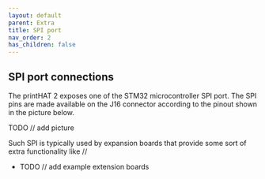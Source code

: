 ```yaml
---
layout: default
parent: Extra
title: SPI port
nav_order: 2
has_children: false
---
```


## SPI port connections
The printHAT 2 exposes one of the STM32 microcontroller SPI port. The SPI pins are made available on the J16 connector according to the pinout shown in the picture below.

TODO // add picture

Such SPI is typically used by expansion boards that provide some sort of extra functionality like //

- TODO // add example extension boards
